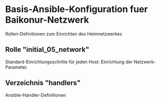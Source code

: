 # Basis-Ansible-Konfiguration fuer Baikonur-Netzwerk
Rollen-Definitionen zum Einrichten des Heimnetzwerkes

## Rolle "initial_05_network"
Standard-Einrichtungsschritte für jeden Host: Einrichtung der Netzwerk-Parameter.

## Verzeichnis "handlers"
Ansible-Handler-Definitionen
